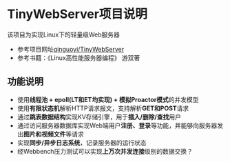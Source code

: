 # TinyWebServer项目说明

该项目为实现Linux下的轻量级Web服务器
* 参考项目网址[qinguoyi/TinyWebServer](https://github.com/qinguoyi/TinyWebServer.git)
* 参考书籍：《Linux高性能服务器编程》  游双著

## 功能说明

* 使用**线程池 + epoll(LT和ET均实现) + 模拟Proactor模式**的并发模型
* 使用**有限状态机**解析HTTP请求报文，支持解析**GET和POST**请求
* 通过**跳表数据结构**实现KV存储引擎，用于**插入/删除/查找**用户
* 通过访问服务器数据库实现Web端用户**注册、登录**等功能，并能够向服务器发出**图片和视频文件**等请求
* 实现**同步/异步日志系统**，记录服务器的运行状态
* 经Webbench压力测试可以实现**上万次并发连接**级别的数据交换？